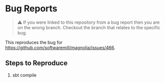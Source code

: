 # Bug Reports

> ⚠️ If you were linked to this repository from a bug report then you are on the wrong branch.
> Checkout the branch that relates to the specific bug.

This reproduces the bug for https://github.com/softwaremill/magnolia/issues/466.

## Steps to Reproduce

1. sbt compile
